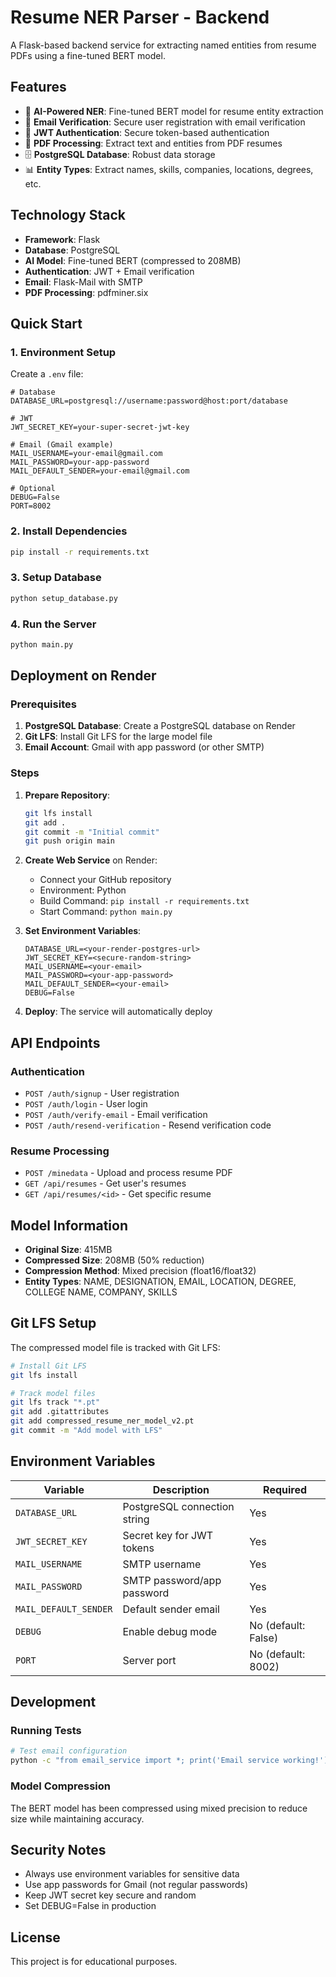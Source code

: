 # Resume NER Parser - Backend

A Flask-based backend service for extracting named entities from resume PDFs using a fine-tuned BERT model.

## Features

- 🤖 **AI-Powered NER**: Fine-tuned BERT model for resume entity extraction
- 📧 **Email Verification**: Secure user registration with email verification
- 🔐 **JWT Authentication**: Secure token-based authentication
- 📄 **PDF Processing**: Extract text and entities from PDF resumes
- 🗄️ **PostgreSQL Database**: Robust data storage
- 📊 **Entity Types**: Extract names, skills, companies, locations, degrees, etc.

## Technology Stack

- **Framework**: Flask
- **Database**: PostgreSQL
- **AI Model**: Fine-tuned BERT (compressed to 208MB)
- **Authentication**: JWT + Email verification
- **Email**: Flask-Mail with SMTP
- **PDF Processing**: pdfminer.six

## Quick Start

### 1. Environment Setup

Create a `.env` file:

```env
# Database
DATABASE_URL=postgresql://username:password@host:port/database

# JWT
JWT_SECRET_KEY=your-super-secret-jwt-key

# Email (Gmail example)
MAIL_USERNAME=your-email@gmail.com
MAIL_PASSWORD=your-app-password
MAIL_DEFAULT_SENDER=your-email@gmail.com

# Optional
DEBUG=False
PORT=8002
```

### 2. Install Dependencies

```bash
pip install -r requirements.txt
```

### 3. Setup Database

```bash
python setup_database.py
```

### 4. Run the Server

```bash
python main.py
```

## Deployment on Render

### Prerequisites

1. **PostgreSQL Database**: Create a PostgreSQL database on Render
2. **Git LFS**: Install Git LFS for the large model file
3. **Email Account**: Gmail with app password (or other SMTP)

### Steps

1. **Prepare Repository**:
   ```bash
   git lfs install
   git add .
   git commit -m "Initial commit"
   git push origin main
   ```

2. **Create Web Service** on Render:
   - Connect your GitHub repository
   - Environment: Python
   - Build Command: `pip install -r requirements.txt`
   - Start Command: `python main.py`

3. **Set Environment Variables**:
   ```
   DATABASE_URL=<your-render-postgres-url>
   JWT_SECRET_KEY=<secure-random-string>
   MAIL_USERNAME=<your-email>
   MAIL_PASSWORD=<your-app-password>
   MAIL_DEFAULT_SENDER=<your-email>
   DEBUG=False
   ```

4. **Deploy**: The service will automatically deploy

## API Endpoints

### Authentication
- `POST /auth/signup` - User registration
- `POST /auth/login` - User login
- `POST /auth/verify-email` - Email verification
- `POST /auth/resend-verification` - Resend verification code

### Resume Processing
- `POST /minedata` - Upload and process resume PDF
- `GET /api/resumes` - Get user's resumes
- `GET /api/resumes/<id>` - Get specific resume

## Model Information

- **Original Size**: 415MB
- **Compressed Size**: 208MB (50% reduction)
- **Compression Method**: Mixed precision (float16/float32)
- **Entity Types**: NAME, DESIGNATION, EMAIL, LOCATION, DEGREE, COLLEGE NAME, COMPANY, SKILLS

## Git LFS Setup

The compressed model file is tracked with Git LFS:

```bash
# Install Git LFS
git lfs install

# Track model files
git lfs track "*.pt"
git add .gitattributes
git add compressed_resume_ner_model_v2.pt
git commit -m "Add model with LFS"
```

## Environment Variables

| Variable | Description | Required |
|----------|-------------|----------|
| `DATABASE_URL` | PostgreSQL connection string | Yes |
| `JWT_SECRET_KEY` | Secret key for JWT tokens | Yes |
| `MAIL_USERNAME` | SMTP username | Yes |
| `MAIL_PASSWORD` | SMTP password/app password | Yes |
| `MAIL_DEFAULT_SENDER` | Default sender email | Yes |
| `DEBUG` | Enable debug mode | No (default: False) |
| `PORT` | Server port | No (default: 8002) |

## Development

### Running Tests
```bash
# Test email configuration
python -c "from email_service import *; print('Email service working!')"
```

### Model Compression
The BERT model has been compressed using mixed precision to reduce size while maintaining accuracy.

## Security Notes

- Always use environment variables for sensitive data
- Use app passwords for Gmail (not regular passwords)
- Keep JWT secret key secure and random
- Set DEBUG=False in production

## License

This project is for educational purposes. 